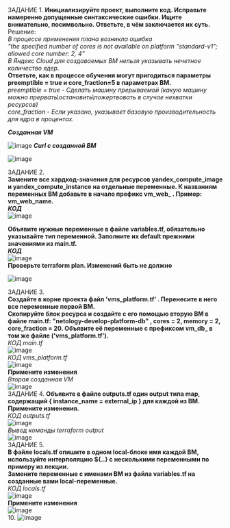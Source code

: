 ЗАДАНИЕ 1.
**Инициализируйте проект, выполните код. Исправьте намеренно допущенные синтаксические ошибки. Ищите внимательно, посимвольно. Ответьте, в чём заключается их суть.**  
Решение:  
 _В процессе применения плана возникла ошибка  
   "the specified number of cores is not available on platform "standard-v1"; allowed core number: 2, 4"  
  В Яндекс Cloud для создаваемых ВМ нельзя указывать нечетное количество ядер._  
  **Ответьте, как в процессе обучения могут пригодиться параметры preemptible = true и core_fraction=5 в параметрах ВМ.**  
  _preemptible = true - Сделать машину прерываемой (какую машину можно прервать\остановить\пожертвовать в случае нехватки ресурсов)  
 core_fraction - Если указано, указывает базовую производительность для ядра в процентах._  
  
 **_Созданная VM_**
    
   ![image](https://github.com/Plakhoff/devops-netology/assets/110332753/1d1cd7ad-9e74-4eae-b9f8-37633a018f82)
    **_Curl с созданной ВМ_**  
    
  ![image](https://github.com/Plakhoff/devops-netology/assets/110332753/971fb455-d3a0-4b2c-940b-22ded06fd528)


ЗАДАНИЕ 2.  
**Замените все хардкод-значения для ресурсов yandex_compute_image и yandex_compute_instance на отдельные переменные. К названиям переменных ВМ добавьте в начало префикс vm_web_ . Пример: vm_web_name.**  
_**КОД**_  
![image](https://github.com/Plakhoff/devops-netology/assets/110332753/d24b1384-f5d2-4a0a-a9db-c861fb1b02f0)  

 **Объявите нужные переменные в файле variables.tf, обязательно указывайте тип переменной. Заполните их default прежними значениями из main.tf.**  
 _**КОД**_  
 ![image](https://github.com/Plakhoff/devops-netology/assets/110332753/4222f572-70f7-430e-85b6-dd93dae226f7)  
 **Проверьте terraform plan. Изменений быть не должно**  
 
 ![image](https://github.com/Plakhoff/devops-netology/assets/110332753/862701ed-ca31-4743-8a5a-6b44e2aa7c54)

ЗАДАНИЕ 3. <br/>
**Создайте в корне проекта файл 'vms_platform.tf' . Перенесите в него все переменные первой ВМ.** <br/>
**Скопируйте блок ресурса и создайте с его помощью вторую ВМ в файле main.tf: "netology-develop-platform-db" , cores  = 2, memory = 2, core_fraction = 20. Объявите её переменные с префиксом vm_db_ в том же файле ('vms_platform.tf').** <br/>
   _КОД main.tf_ <br/>
   ![image](https://github.com/Plakhoff/devops-netology/assets/110332753/c6659e8c-76b8-4e25-9d24-67291491cb3f) <br/>
   _КОД vms_platform.tf_ <br/>
    ![image](https://github.com/Plakhoff/devops-netology/assets/110332753/996e5196-ae42-4dee-9e85-3865ef57c503) <br/>
 **Примените изменения** <br/>
 _Вторая созданная VM_ <br/>
 ![image](https://github.com/Plakhoff/devops-netology/assets/110332753/463c0a75-f2bd-4992-b716-8d8a79e8f90a) <br/>
 ЗАДАНИЕ 4.
 **Объявите в файле outputs.tf один output типа map, содержащий { instance_name = external_ip } для каждой из ВМ.** <br/>
 **Примените изменения.** <br/>
 _КОД outputs.tf_ <br/>
 ![image](https://github.com/Plakhoff/devops-netology/assets/110332753/5b583700-3744-470a-8bd6-e1fa79764e99) <br/>
_Вывод команды terraform output_ <br/>
![image](https://github.com/Plakhoff/devops-netology/assets/110332753/003a7dfa-f6cc-4751-8ee1-968da5ac2e0f) <br/>
ЗАДАНИЕ 5. <br/>
**В файле locals.tf опишите в одном local-блоке имя каждой ВМ, используйте интерполяцию ${..} с несколькими переменными по примеру из лекции.** <br/>
**Замените переменные с именами ВМ из файла variables.tf на созданные вами local-переменные.** <br/>
_КОД locals.tf_ <br/>
![image](https://github.com/Plakhoff/devops-netology/assets/110332753/f808df2d-9c21-4a8f-913a-f2d5abc03cb9) <br/>
**Примените изменения** <br/>
![image](https://github.com/Plakhoff/devops-netology/assets/110332753/526d6973-262d-4f52-be5f-39bb24662265) <br/>
10. ![image](https://github.com/Plakhoff/devops-netology/assets/110332753/6cfe557f-bf7d-4769-bd94-ddfef0f76f0c)
   






  


